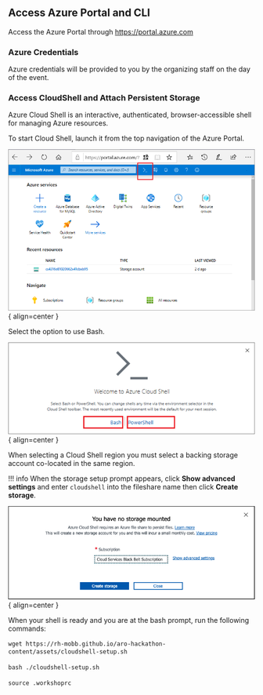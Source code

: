 ## Access Azure Portal and CLI

Access the Azure Portal through <https://portal.azure.com>

### Azure Credentials

Azure credentials will be provided to you by the organizing staff on the day of the event.

### Access CloudShell and Attach Persistent Storage

Azure Cloud Shell is an interactive, authenticated, browser-accessible shell for managing Azure resources.

To start Cloud Shell, launch it from the top navigation of the Azure Portal.

![Azure Portal Cloud Shell](../assets/images/overview-cloudshell-icon.png){ align=center }

Select the option to use Bash.

![Cloud Shell Choice](../assets/images/overview-choices.png){ align=center }

When selecting a Cloud Shell region you must select a backing storage account co-located in the same region.

!!! info
    When the storage setup prompt appears, click **Show advanced settings** and enter `cloudshell` into the fileshare name then click **Create storage**.

![Default Storage Settings](../assets/images/default-storage.png){ align=center }

When your shell is ready and you are at the bash prompt, run the following commands:

```
wget https://rh-mobb.github.io/aro-hackathon-content/assets/cloudshell-setup.sh

bash ./cloudshell-setup.sh

source .workshoprc
```
